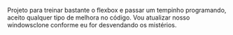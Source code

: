 Projeto para treinar bastante o flexbox e passar um tempinho programando, aceito qualquer tipo de melhora no código.
Vou atualizar nosso windowsclone conforme eu for desvendando os mistérios.
